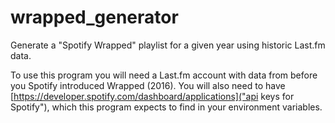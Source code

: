 # wrapped_generator
Generate a "Spotify Wrapped" playlist for a given year using historic Last.fm data.

To use this program you will need a Last.fm account with data from before you Spotify introduced Wrapped (2016). You will also need to have [https://developer.spotify.com/dashboard/applications]("api keys for Spotify"), which this program expects to find in your environment variables.

